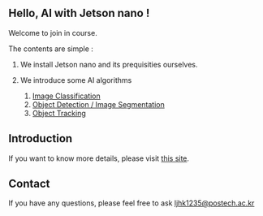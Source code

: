 ## Hello, AI with Jetson nano !

Welcome to join in course.

The contents are simple :

1. We install Jetson nano and its prequisities ourselves.

2. We introduce some AI algorithms
	1. [Image Classification](DL_course/Image_Classfication)
	2. [Object Detection / Image Segmentation](https://github.com/dusty-nv/jetson-inference)
	3. [Object Tracking](DL_course/Object_Tracking)

## Introduction

If you want to know more details, please visit [this site](https://SierrabaseLab.github.io/AI_beginner_course/).

## Contact

If you have any questions, please feel free to ask [ljhk1235@postech.ac.kr](ljhk1235@postech.ac.kr)
